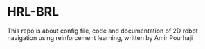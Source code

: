 # HRL-BRL
This repo is about config file, code and documentation of 2D robot navigation using reinforcement learning, written by Amir Pourhaji
